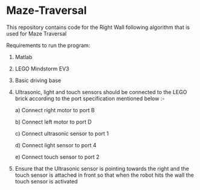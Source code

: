 # Maze-Traversal
This repository contains code for the Right Wall following algorithm that is used for Maze Traversal

Requirements to run the program:
  1) Matlab
  2) LEGO Mindstorm EV3
  3) Basic driving base
  4) Ultrasonic, light and touch sensors should be connected to the LEGO brick according to the port specification mentioned below :-
  
      a) Connect right motor to port B
      
      b) Connect left motor to port D
      
      c) Connect ultrasonic sensor to port 1
      
      d) Connect light sensor to port 4
      
      e) Connect touch sensor to port 2
  5) Ensure that the Ultrasonic sensor is pointing towards the right and the touch sensor is attached in front so that when the robot hits the wall the touch sensor is activated
